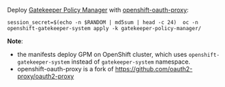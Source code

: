 Deploy [Gatekeeper Policy Manager](https://github.com/sighupio/gatekeeper-policy-manager) with [openshift-oauth-proxy](https://github.com/openshift/oauth-proxy):
```
session_secret=$(echo -n $RANDOM | md5sum | head -c 24)  oc -n openshift-gatekeeper-system apply -k gatekeeper-policy-manager/
```

**Note**:
* the manifests deploy GPM on OpenShift cluster, which uses `openshift-gatekeeper-system` instead of `gatekeeper-system` namespace.
* openshift-oauth-proxy is a fork of https://github.com/oauth2-proxy/oauth2-proxy
